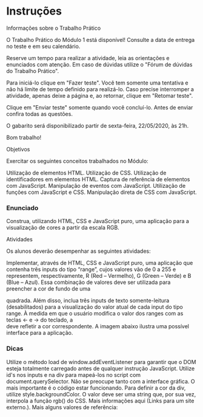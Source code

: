 # Instruções

Informações sobre o Trabalho Prático

O Trabalho Prático do Módulo 1 está disponível! Consulte a data de entrega no teste e em seu calendário.

Reserve um tempo para realizar a atividade, leia as orientações e enunciados com atenção. Em caso de dúvidas utilize o "Fórum de dúvidas do Trabalho Prático".

Para iniciá-lo clique em "Fazer teste". Você tem somente uma tentativa e não há limite de tempo definido para realizá-lo. Caso precise interromper a atividade, apenas deixe a página e, ao retornar, clique em "Retomar teste".

Clique em "Enviar teste" somente quando você concluí-lo. Antes de enviar confira todas as questões.

O gabarito será disponibilizado partir de sexta-feira, 22/05/2020, às 21h.

Bom trabalho!

Objetivos

Exercitar os seguintes conceitos trabalhados no Módulo:

Utilização de elementos HTML.
Utilização de CSS.
Utilização de identificadores em elementos HTML.
Captura de referência de elementos com JavaScript.
Manipulação de eventos com JavaScript.
Utilização de funções com JavaScript e CSS.
Manipulação direta de CSS com JavaScript.
 

### Enunciado

Construa, utilizando HTML, CSS e JavaScript puro, uma aplicação para a visualização de cores a partir da escala RGB.

 

Atividades

Os alunos deverão desempenhar as seguintes atividades:

Implementar, através de HTML, CSS e JavaScript puro, uma aplicação que contenha três inputs do tipo “range”, cujos valores vão de 0 a 255 e representem, respectivamente, R (Red – Vermelho), G (Green – Verde) e B (Blue – Azul).
Essa combinação de valores deve ser utilizada para preencher a cor de fundo de uma <div> quadrada.
Além disso, inclua três inputs de texto somente-leitura (desabilitados) para a visualização do valor atual de cada input do tipo range.
À medida em que o usuário modifica o valor dos ranges com as teclas ← e → do teclado, a <div> deve refletir a cor correspondente.
A imagem abaixo ilustra uma possível interface para a aplicação.
  
  
  
 ### Dicas

Utilize o método load de window.addEventListener para garantir que o DOM esteja totalmente carregado antes de qualquer instrução JavaScript.
Utilize id's nos inputs e na div para mapeá-los no script com document.querySelector.
Não se preocupe tanto com a interface gráfica. O mais importante é o código estar funcionando.
Para definir a cor da div, utilize style.backgroundColor. O valor deve ser uma string que, por sua vez, interpola a função rgb() do CSS. Mais informações aqui (Links para um site externo.).
Mais alguns valores de referência:
